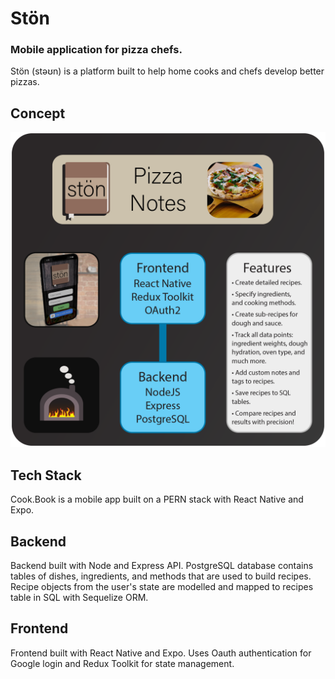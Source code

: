 # Stön
### Mobile application for pizza chefs.

Stön (stəʊn) is a platform built to help home cooks and chefs develop better pizzas.

## Concept

<img src="/frontend/assets/stonInfo.png" alt="Ston Pizza Tracker App">

## Tech Stack

Cook.Book is a mobile app built on a PERN stack with React Native and Expo.

## Backend

Backend built with Node and Express API.
PostgreSQL database contains tables of dishes, ingredients, and methods that are used to build recipes.
Recipe objects from the user's state are modelled and mapped to recipes table in SQL with Sequelize ORM.

## Frontend

Frontend built with React Native and Expo. 
Uses Oauth authentication for Google login and Redux Toolkit for state management.
